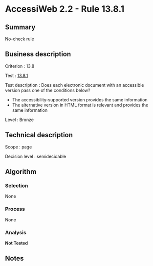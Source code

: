 # AccessiWeb 2.2 - Rule 13.8.1

## Summary

No-check rule

## Business description

Criterion : 13.8

Test :
[13.8.1](http://www.accessiweb.org/index.php/accessiweb-22-english-version.html#test-13-8-1)

Test description : Does each electronic document with an accessible
version pass one of the conditions below?

-   The accessibility-supported version provides the same information
-   The alternative version in HTML format is relevant and provides the
    same information

Level : Bronze

## Technical description

Scope : page

Decision level :
semidecidable

## Algorithm

### Selection

None

### Process

None

### Analysis

**Not Tested**

## Notes


